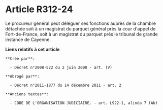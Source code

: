 # Article R312-24

Le procureur général peut déléguer ses fonctions auprès de la chambre détachée soit à un magistrat du parquet général près la
cour d'appel de Fort-de-France, soit à un magistrat du parquet près le tribunal de grande instance de Cayenne.

**Liens relatifs à cet article**

	**Créé par**:

	  - Décret n°2008-522 du 2 juin 2008 - art. (V)

	**Abrogé par**:

	  - Décret n°2011-1877 du 14 décembre 2011 - art. 2

	**Anciens textes**:

	  - CODE DE L'ORGANISATION JUDICIAIRE. - art. L922-1, alinéa 7 (Ab)
